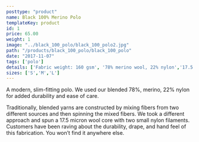 ```yaml
---
posttype: "product"
name: Black 100% Merino Polo
templateKey: product
id: 1
price: 65.00
weight: 1
image: "../black_100_polo/black_100_polo2.jpg"
path: "/products/black_100_polo/black_100_polo"
date: "2017-11-07"
tags: ['polo']
details: ['Fabric weight: 160 gsm', '78% merino wool, 22% nylon','17.5 micron merino wool','Machine wash cold, line dry','Greg, our model, is 180lbs, 6''1" and wears a medium slim fit','Yarn spun in Korea, fabric knitted in Korea, and garment sewn in Korea']
sizes: ['S','M','L']
---
```


<!-- ![alt text](/products/black_100_polo/black_100_polo.jpg) -->

A modern, slim-fitting polo. We used our blended 78%, merino, 22% nylon for added durability and ease of care.

Traditionally, blended yarns are constructed by mixing fibers from two different sources and then spinning the mixed fibers. We took a different approach and spun a 17.5 micron wool core with two small nylon filaments. Customers have been raving about the durability, drape, and hand feel of this fabrication. You won’t find it anywhere else.
